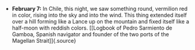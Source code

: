 ﻿-   **February 7:** In Chile, this night, we saw something round, vermilion red in color, rising into the sky and into the wind. This thing extended itself over a hill forming like a Lance up on the mountain and fixed itself like a half-moon with reddish colors. [\[Logbook of Pedro Sarmiento de Gamboa, Spanish navigator and founder of the two ports of the Magellan Strait\]]{.source}
